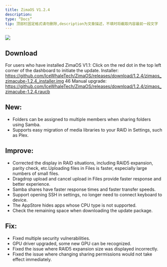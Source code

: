 ```yaml
---
title: ZimaOS V1.2.4
description:
type: “Docs”
tip: 顶部栏固定格式请勿删除,description为文章描述，不填时将截取内容最前一段文字
---
```

![](https://manage.icewhale.io/api/static/docs/1727183033961_image.png)
## Download
For users who have installed ZimaOS V1.1: Click on the red dot in the top left corner of the dashboard to initiate the update.
Installer: https://github.com/IceWhaleTech/ZimaOS/releases/download/1.2.4/zimaos_zimacube-1.2.4_installer.img 46
Manual upgrade: https://github.com/IceWhaleTech/ZimaOS/releases/download/1.2.4/zimaos_zimacube-1.2.4.raucb 
## New:

* Folders can be assigned to multiple members when sharing folders using Samba.
* Supports easy migration of media libraries to your RAID in Settings, such as Plex.
## Improve:

* Corrected the display in RAID situations, including RAID5 expansion, parity check, etc.Uploading files in Files is faster, especially large numbers of small files.
* Dragdrop upload and cancel upload in Files provide faster response and better experience.
* Samba shares have faster response times and faster transfer speeds.
* Support opening SSH in settings, no longer need to connect keyboard to device.
* The AppStore hides apps whose CPU type is not supported.
* Check the remaining space when downloading the update package.
## Fix:

* Fixed multiple security vulnerabilities.
* GPU driver upgraded, some new GPU can be recognized.
* Fixed the issue where RAID5 expansion size was displayed incorrectly.
* Fixed the issue where changing sharing permissions would not take effect immediately.
